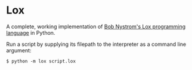 # Lox

A complete, working implementation of [Bob Nystrom's Lox programming language][lox] in Python.

Run a script by supplying its filepath to the interpreter as a command line argument:

    $ python -m lox script.lox

[lox]: http://craftinginterpreters.com
